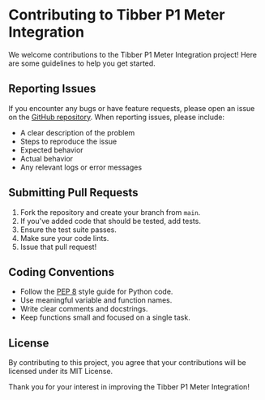 # Contributing to Tibber P1 Meter Integration

We welcome contributions to the Tibber P1 Meter Integration project! Here are some guidelines to help you get started.

## Reporting Issues

If you encounter any bugs or have feature requests, please open an issue on the [GitHub repository](https://github.com/hkhard/TibberP1Integration/issues). When reporting issues, please include:

- A clear description of the problem
- Steps to reproduce the issue
- Expected behavior
- Actual behavior
- Any relevant logs or error messages

## Submitting Pull Requests

1. Fork the repository and create your branch from `main`.
2. If you've added code that should be tested, add tests.
3. Ensure the test suite passes.
4. Make sure your code lints.
5. Issue that pull request!

## Coding Conventions

- Follow the [PEP 8](https://www.python.org/dev/peps/pep-0008/) style guide for Python code.
- Use meaningful variable and function names.
- Write clear comments and docstrings.
- Keep functions small and focused on a single task.

## License

By contributing to this project, you agree that your contributions will be licensed under its MIT License.

Thank you for your interest in improving the Tibber P1 Meter Integration!
